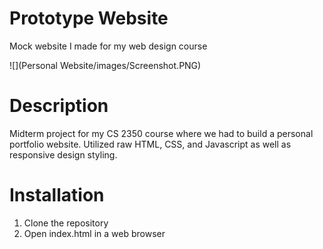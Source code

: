 # Prototype Website
 Mock website I made for my web design course 
 
 ![](Personal Website/images/Screenshot.PNG)

 # Description
 Midterm project for my CS 2350 course where we had to build a personal portfolio website. Utilized raw HTML, CSS, and Javascript as well as responsive design styling. 

 # Installation

 1. Clone the repository
 2. Open index.html in a web browser
